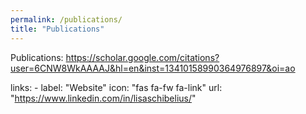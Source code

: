 ```yaml
---
permalink: /publications/
title: "Publications"
---
```


Publications: https://scholar.google.com/citations?user=6CNW8WkAAAAJ&hl=en&inst=13410158990364976897&oi=ao

links:
    - label: "Website"
      icon: "fas fa-fw fa-link"
      url: "https://www.linkedin.com/in/lisaschibelius/"
